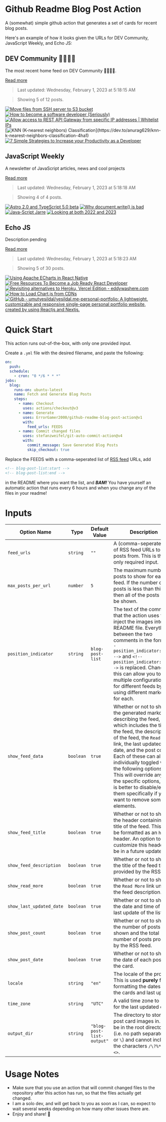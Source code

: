 # Github Readme Blog Post Action

A (somewhat) simple github action that generates a set of cards for recent blog posts.

Here's an example of how it looks given the URLs for DEV Community, JavaScript Weekly, and Echo JS:

<!-- post-list:start -->
## DEV Community 👩‍💻👨‍💻

The most recent home feed on DEV Community 👩‍💻👨‍💻.

[Read more](https://dev.to)
> Last updated: Wednesday, February 1, 2023 at 5:18:15 AM

> Showing 5 of 12 posts.

[![Move files from SSH server to S3 bucket](https://raw.githubusercontent.com/ErrorGamer2000/github-readme-blog-post-action/main/generated_files/DEV_Community_👩‍💻👨‍💻/Move_files_from_SSH_server_to_S3_bucket.svg)](https://dev.to/aws-builders/move-files-from-ssh-server-to-s3-bucket-18pf)
[![How to become a software developer (Seriously)](https://raw.githubusercontent.com/ErrorGamer2000/github-readme-blog-post-action/main/generated_files/DEV_Community_👩‍💻👨‍💻/How_to_become_a_software_developer_(Seriously).svg)](https://dev.to/heybaldur/how-to-become-a-software-developer-seriously-1dg5)
[![Allow access to REST API Gateway from specific IP addresses | Whitelist IPs](https://raw.githubusercontent.com/ErrorGamer2000/github-readme-blog-post-action/main/generated_files/DEV_Community_👩‍💻👨‍💻/Allow_access_to_REST_API_Gateway_from_specific_IP_addresses___Whitelist_IPs.svg)](https://dev.to/aws-builders/allow-access-to-rest-api-gateway-from-specific-ip-addresses-whitelist-ips-l30)
[![KNN (K-nearest neighbors) Classification](https://raw.githubusercontent.com/ErrorGamer2000/github-readme-blog-post-action/main/generated_files/DEV_Community_👩‍💻👨‍💻/KNN_(K-nearest_neighbors)_Classification.svg)](https://dev.to/anurag629/knn-k-nearest-neighbors-classification-4ha1)
[![7 Simple Strategies to Increase your Productivity as a Developer](https://raw.githubusercontent.com/ErrorGamer2000/github-readme-blog-post-action/main/generated_files/DEV_Community_👩‍💻👨‍💻/7_Simple_Strategies_to_Increase_your_Productivity_as_a_Developer.svg)](https://dev.to/onlydevs_/7-simple-strategies-to-increase-your-productivity-as-a-developer-46b3)


## JavaScript Weekly

A newsletter of JavaScript articles, news and cool projects

[Read more](https://javascriptweekly.com/)
> Last updated: Wednesday, February 1, 2023 at 5:18:18 AM

> Showing 4 of 4 posts.

[![Astro 2.0 and TypeScript 5.0 beta](https://raw.githubusercontent.com/ErrorGamer2000/github-readme-blog-post-action/main/generated_files/JavaScript_Weekly/Astro_2.0_and_TypeScript_5.0_beta.svg)](https://javascriptweekly.com/issues/623)
[![Why document.write() is bad](https://raw.githubusercontent.com/ErrorGamer2000/github-readme-blog-post-action/main/generated_files/JavaScript_Weekly/Why_document.write()_is_bad.svg)](https://javascriptweekly.com/issues/622)
[![Java-Script Jarre](https://raw.githubusercontent.com/ErrorGamer2000/github-readme-blog-post-action/main/generated_files/JavaScript_Weekly/Java-Script_Jarre.svg)](https://javascriptweekly.com/issues/621)
[![Looking at both 2022 and 2023](https://raw.githubusercontent.com/ErrorGamer2000/github-readme-blog-post-action/main/generated_files/JavaScript_Weekly/Looking_at_both_2022_and_2023.svg)](https://javascriptweekly.com/issues/620)


## Echo JS

Description pending

[Read more](
http://www.echojs.com
)
> Last updated: Wednesday, February 1, 2023 at 5:18:23 AM

> Showing 5 of 30 posts.

[![Using Apache ECharts in React Native](https://raw.githubusercontent.com/ErrorGamer2000/github-readme-blog-post-action/main/generated_files/_Echo_JS_/Using_Apache_ECharts_in_React_Native.svg)](https://medium.com/@chenzhiqing/using-apache-echarts-in-react-native-55c6d555ac03)
[![Free Resources To Become a Job Ready React Developer](https://raw.githubusercontent.com/ErrorGamer2000/github-readme-blog-post-action/main/generated_files/_Echo_JS_/Free_Resources_To_Become_a_Job_Ready_React_Developer.svg)](https://dev.to/onlydevs_/free-resources-to-become-a-job-ready-react-developer-2667)
[![Revisiting alternatives to Heroku, Vercel Edition - eddywashere.com](https://raw.githubusercontent.com/ErrorGamer2000/github-readme-blog-post-action/main/generated_files/_Echo_JS_/Revisiting_alternatives_to_Heroku__Vercel_Edition_-_eddywashere.com.svg)](https://eddywashere.com/blog/revisiting-alternatives-to-heroku-vercel-edition/)
[![How to Load Chart.js from CDNs](https://raw.githubusercontent.com/ErrorGamer2000/github-readme-blog-post-action/main/generated_files/_Echo_JS_/How_to_Load_Chart.js_from_CDNs.svg)](
https://masteringjs.io/tutorials/chartjs/cdn
)
[![GitHub - umutyesildal/yesildal.me-personal-portfolio: A lightweight, customizable and responsive single-page personal portfolio website, created by using Reactjs and Nextjs.](https://raw.githubusercontent.com/ErrorGamer2000/github-readme-blog-post-action/main/generated_files/_Echo_JS_/GitHub_-_umutyesildal_yesildal.me-personal-portfolio__A_lightweight__customizable_and_responsive_single-page_personal_portfolio_website__created_by_using_Reactjs_and_Nextjs..svg)](https://github.com/umutyesildal/yesildal.me-personal-portfolio)


<!-- post-list:end -->

# Quick Start

This action runs out-of-the-box, with only one provided input.

Create a `.yml` file with the desired filename, and paste the following:

```yml
on:
  push:
  schedule:
    - cron: "0 */6 * * *"
jobs:
  blog:
    runs-on: ubuntu-latest
    name: Fetch and Generate Blog Posts
    steps:
      - name: Checkout
        uses: actions/checkout@v3
      - name: Generate
        uses: ErrorGamer2000/github-readme-blog-post-action@v1
        with:
          feed_urls: FEEDS
      - name: Commit changed files
        uses: stefanzweifel/git-auto-commit-action@v4
        with:
          commit_message: Save Generated Blog Posts
          skip_checkout: true
```

Replace the FEEDS with a comma-seperated list of [RSS feed](https://rss.com/blog/how-do-rss-feeds-work/) URLs, add

```md
<!-- blog-post-list:start -->
<!-- blog-post-list:end -->
```

in the README where you want the list, and **_BAM!_** You have yourself an automatic action that runs every 6 hours and when you change any of the files in your readme!

# Inputs

<table>
  <thead>
    <tr>
      <th>Option Name</th>
      <th>Type</th>
      <th>Default Value</th>
      <th>Description</th>
    </tr>
  </thead>
  <tbody>
    <tr>
      <td><code>feed_urls</code></td>
      <td><code>string</code></td>
      <td><code>""</code></td>
      <td>A (comma-seperated) list of RSS feed URLs to load posts from. This is the only required input.</td>
    </tr>
    <tr>
      <td><code>max_posts_per_url</code></td>
      <td><code>number</code></td>
      <td><code>5</code></td>
      <td>The maximum number of posts to show for each feed. If the number of posts is less than this, then all of the posts will be shown.</td>
    </tr>
    <tr>
      <td><code>position_indicator</code></td>
      <td><code>string</code></td>
      <td><code>blog-post-list</code></td>
      <td>The text of the comments that the action uses to inject the images into the README file. Everything between the two comments in the form <code>&lt;!-- position_indicator:start --&gt;</code> and <code>&lt;!-- position_indicator:end --&gt;</code> is replaced. Changing this can allow you to use multiple configurations for different feeds by using different markers for each.</td>
    </tr>
    <tr>
      <td><code>show_feed_data</code></td>
      <td><code>boolean</code></td>
      <td><code>true</code></td>
      <td>Whether or not to show the generated markdown describing the feed, which includes the title of the feed, the description of the feed, the <code>Read More</code> link, the last updated date, and the post count. Each of these can also be individually toggled with the following options. This will override any of the specific options, so it is better to disable/enable them specifically if you want to remove some elements.</td>
    </tr>
    <tr>
      <td><code>show_feed_title</code></td>
      <td><code>boolean</code></td>
      <td><code>true</code></td>
      <td>Whether or not to show the header containing the title of the feed. This will be formatted as an <code>h2</code> header. An option to customize this header will be in a future update.</td>
    </tr>
    <tr>
      <td><code>show_feed_description</code></td>
      <td><code>boolean</code></td>
      <td><code>true</code></td>
      <td>Whether or not to show the title of the feed that is provided by the RSS feed.</td>
    </tr>
    <tr>
      <td><code>show_read_more</code></td>
      <td><code>boolean</code></td>
      <td><code>true</code></td>
      <td>Whether or not to show the <code>Read More</code> link under the feed description.</td>
    </tr>
    <tr>
      <td><code>show_last_updated_date</code></td>
      <td><code>boolean</code></td>
      <td><code>true</code></td>
      <td>Whether or not to show the date and time of the last update of the list.</td>
    </tr>
    <tr>
      <td><code>show_post_count</code></td>
      <td><code>boolean</code></td>
      <td><code>true</code></td>
      <td>Whether or not to show the number of posts shown and the total number of posts provided by the RSS feed.</td>
    </tr>
    <tr>
      <td><code>show_post_date</code></td>
      <td><code>boolean</code></td>
      <td><code>true</code></td>
      <td>Whether or not to show the date of each post on the card.</td>
    </tr>
    <tr>
      <td><code>locale</code></td>
      <td><code>string</code></td>
      <td><code>"en"</code></td>
      <td>The locale of the project. This is used <strong>purely</strong> for formatting the dates of the cards and last update.</td>
    </tr>
    <tr>
      <td><code>time_zone</code></td>
      <td><code>string</code></td>
      <td><code>"UTC"</code></td>
      <td>A valid time zone to use for the last updated date.</td>
    </tr>
    <tr>
      <td><code>output_dir</code></td>
      <td><code>string</code></td>
      <td><code>"blog-post-list-output"</code></td>
      <td>The directory to store the post card images in. Must be in the root directory (i.e. no path separators <code>/</code> or <code>\</code>) and cannot include the characters <code>/\?%*:|"&lt;&gt;</code>.</td>
    </tr>
<!--
    <tr>
      <td><code></code></td>
      <td><cde></cde></td>
      <td><code></code></td>
      <td></td>
    </tr>
-->
  </tbody>
</table>

# Usage Notes

- Make sure that you use an action that will commit changed files to the repository after this action has run, so that the files actually get changed.
- I am a solo dev, and will get back to you as soon as I can, so expect to wait several weeks depending on how many other issues there are.
- Enjoy and share! 🤗
